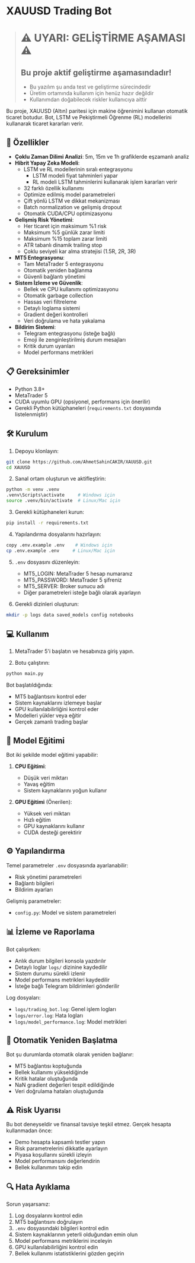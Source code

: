 # XAUUSD Trading Bot

> # ⚠️ UYARI: GELİŞTİRME AŞAMASI ⚠️
> ## Bu proje aktif geliştirme aşamasındadır!
> - Bu yazılım şu anda test ve geliştirme sürecindedir
> - Üretim ortamında kullanım için henüz hazır değildir
> - Kullanımdan doğabilecek riskler kullanıcıya aittir

Bu proje, XAUUSD (Altın) paritesi için makine öğrenimini kullanan otomatik ticaret botudur. Bot, LSTM ve Pekiştirmeli Öğrenme (RL) modellerini kullanarak ticaret kararları verir.

## 🚀 Özellikler

- **Çoklu Zaman Dilimi Analizi**: 5m, 15m ve 1h grafiklerde eşzamanlı analiz
- **Hibrit Yapay Zeka Modeli**: 
  - LSTM ve RL modellerinin sıralı entegrasyonu
    - LSTM modeli fiyat tahminleri yapar
    - RL modeli LSTM tahminlerini kullanarak işlem kararları verir
  - 32 farklı özellik kullanımı
  - Optimize edilmiş model parametreleri
  - Çift yönlü LSTM ve dikkat mekanizması
  - Batch normalization ve gelişmiş dropout
  - Otomatik CUDA/CPU optimizasyonu
- **Gelişmiş Risk Yönetimi**: 
  - Her ticaret için maksimum %1 risk
  - Maksimum %5 günlük zarar limiti
  - Maksimum %15 toplam zarar limiti
  - ATR tabanlı dinamik trailing stop
  - Çoklu seviyeli kar alma stratejisi (1.5R, 2R, 3R)
- **MT5 Entegrasyonu**: 
  - Tam MetaTrader 5 entegrasyonu
  - Otomatik yeniden bağlanma
  - Güvenli bağlantı yönetimi
- **Sistem İzleme ve Güvenlik**:
  - Bellek ve CPU kullanımı optimizasyonu
  - Otomatik garbage collection
  - Hassas veri filtreleme
  - Detaylı loglama sistemi
  - Gradient değeri kontrolleri
  - Veri doğrulama ve hata yakalama
- **Bildirim Sistemi**:
  - Telegram entegrasyonu (isteğe bağlı)
  - Emoji ile zenginleştirilmiş durum mesajları
  - Kritik durum uyarıları
  - Model performans metrikleri

## 📋 Gereksinimler

- Python 3.8+
- MetaTrader 5
- CUDA uyumlu GPU (opsiyonel, performans için önerilir)
- Gerekli Python kütüphaneleri (`requirements.txt` dosyasında listelenmiştir)

## 🛠️ Kurulum

1. Depoyu klonlayın:
```bash
git clone https://github.com/AhmetSahinCAKIR/XAUUSD.git
cd XAUUSD
```

2. Sanal ortam oluşturun ve aktifleştirin:
```bash
python -m venv .venv
.venv\Scripts\activate     # Windows için
source .venv/bin/activate  # Linux/Mac için
```

3. Gerekli kütüphaneleri kurun:
```bash
pip install -r requirements.txt
```

4. Yapılandırma dosyalarını hazırlayın:
```bash
copy .env.example .env    # Windows için
cp .env.example .env     # Linux/Mac için
```

5. `.env` dosyasını düzenleyin:
   - MT5_LOGIN: MetaTrader 5 hesap numaranız
   - MT5_PASSWORD: MetaTrader 5 şifreniz
   - MT5_SERVER: Broker sunucu adı
   - Diğer parametreleri isteğe bağlı olarak ayarlayın

6. Gerekli dizinleri oluşturun:
```bash
mkdir -p logs data saved_models config notebooks
```

## 💻 Kullanım

1. MetaTrader 5'i başlatın ve hesabınıza giriş yapın.

2. Botu çalıştırın:
```bash
python main.py
```

Bot başlatıldığında:
- MT5 bağlantısını kontrol eder
- Sistem kaynaklarını izlemeye başlar
- GPU kullanılabilirliğini kontrol eder
- Modelleri yükler veya eğitir
- Gerçek zamanlı trading başlar

## 🤖 Model Eğitimi

Bot iki şekilde model eğitimi yapabilir:

1. **CPU Eğitimi**:
   - Düşük veri miktarı
   - Yavaş eğitim
   - Sistem kaynaklarını yoğun kullanır

2. **GPU Eğitimi** (Önerilen):
   - Yüksek veri miktarı
   - Hızlı eğitim
   - GPU kaynaklarını kullanır
   - CUDA desteği gerektirir

## ⚙️ Yapılandırma

Temel parametreler `.env` dosyasında ayarlanabilir:
- Risk yönetimi parametreleri
- Bağlantı bilgileri
- Bildirim ayarları

Gelişmiş parametreler:
- `config.py`: Model ve sistem parametreleri

## 📊 İzleme ve Raporlama

Bot çalışırken:
- Anlık durum bilgileri konsola yazdırılır
- Detaylı loglar `logs/` dizinine kaydedilir
- Sistem durumu sürekli izlenir
- Model performans metrikleri kaydedilir
- İsteğe bağlı Telegram bildirimleri gönderilir

Log dosyaları:
- `logs/trading_bot.log`: Genel işlem logları
- `logs/error.log`: Hata logları
- `logs/model_performance.log`: Model metrikleri

## 🔄 Otomatik Yeniden Başlatma

Bot şu durumlarda otomatik olarak yeniden bağlanır:
- MT5 bağlantısı koptuğunda
- Bellek kullanımı yükseldiğinde
- Kritik hatalar oluştuğunda
- NaN gradient değerleri tespit edildiğinde
- Veri doğrulama hataları oluştuğunda

## ⚠️ Risk Uyarısı

Bu bot deneyseldir ve finansal tavsiye teşkil etmez. Gerçek hesapta kullanmadan önce:
- Demo hesapta kapsamlı testler yapın
- Risk parametrelerini dikkatle ayarlayın
- Piyasa koşullarını sürekli izleyin
- Model performansını değerlendirin
- Bellek kullanımını takip edin

## 🔍 Hata Ayıklama

Sorun yaşarsanız:
1. Log dosyalarını kontrol edin
2. MT5 bağlantısını doğrulayın
3. `.env` dosyasındaki bilgileri kontrol edin
4. Sistem kaynaklarının yeterli olduğundan emin olun
5. Model performans metriklerini inceleyin
6. GPU kullanılabilirliğini kontrol edin
7. Bellek kullanımı istatistiklerini gözden geçirin
